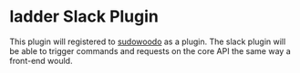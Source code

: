 # ladder Slack Plugin

This plugin will registered to [sudowoodo](https://github.com/lmpablo/sudowoodo) as a plugin.
The slack plugin will be able to trigger commands and requests on the core API the same way a front-end would.